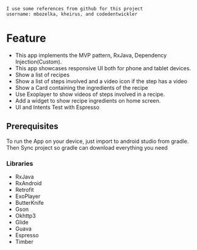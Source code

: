 
	I use some references from github for this project
	username: mbozelka, kheirus, and codedentwickler



# Feature
* This app implements the MVP pattern, RxJava, Dependency Injection(Custom).
* This app showcases responsive UI both for phone and tablet devices.
* Show a list of recipes
* Show a list of steps involved and a video icon if the step has a video
* Show a Card containing the ingredients of the recipe
* Use Exoplayer to show videos of steps involved in a recipe.
* Add a widget to show recipe ingredients on home screen.
* UI and Intents Test with Espresso

## Prerequisites

To run the App on your device, just import to android studio from gradle.
Then Sync project so gradle can download everything you need


### Libraries
* RxJava
* RxAndroid
* Retrofit
* ExoPlayer
* ButterKnife
* Gson
* Okhttp3
* Glide
* Guava
* Espresso
* Timber